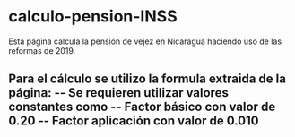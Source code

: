 # calculo-pension-INSS
Esta página calcula la pensión de vejez en Nicaragua haciendo uso de las reformas de 2019.

Para el cálculo se utilizo la formula extraida de la página: 
-- Se requieren utilizar valores constantes como 
-- Factor básico con valor de 0.20
-- Factor aplicación con valor de 0.010
-- 